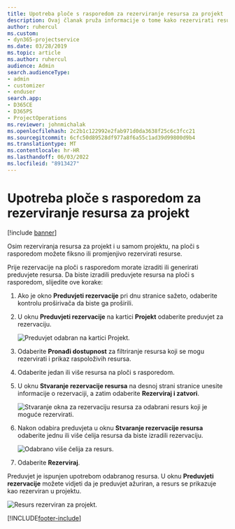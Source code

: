 ```yaml
---
title: Upotreba ploče s rasporedom za rezerviranje resursa za projekt
description: Ovaj članak pruža informacije o tome kako rezervirati resurse.
author: ruhercul
ms.custom:
- dyn365-projectservice
ms.date: 03/28/2019
ms.topic: article
ms.author: ruhercul
audience: Admin
search.audienceType:
- admin
- customizer
- enduser
search.app:
- D365CE
- D365PS
- ProjectOperations
ms.reviewer: johnmichalak
ms.openlocfilehash: 2c2b1c122992e2fab971d0da3638f25c6c3fcc21
ms.sourcegitcommit: 6cfc50d89528df977a8f6a55c1ad39d99800d9b4
ms.translationtype: MT
ms.contentlocale: hr-HR
ms.lasthandoff: 06/03/2022
ms.locfileid: "8913427"
---
```

# <a name="use-the-schedule-board-to-book-project-resources"></a>Upotreba ploče s rasporedom za rezerviranje resursa za projekt

[!include [banner](../includes/psa-now-project-operations.md)]

Osim rezerviranja resursa za projekt i u samom projektu, na ploči s rasporedom možete fiksno ili promjenjivo rezervirati resurse.

Prije rezervacije na ploči s rasporedom morate izraditi ili generirati preduvjete resursa. Da biste izradili preduvjete resursa na ploči s rasporedom, slijedite ove korake:

1. Ako je okno **Preduvjeti rezervacije** pri dnu stranice sažeto, odaberite kontrolu proširivača da biste ga proširili.
2. U oknu **Preduvjeti rezervacije** na kartici **Projekt** odaberite preduvjet za rezervaciju.

    ![Preduvjet odabran na kartici Projekt.](media/Resource-Management-image73.png)

3. Odaberite **Pronađi dostupnost** za filtriranje resursa koji se mogu rezervirati i prikaz raspoloživih resursa. 
4. Odaberite jedan ili više resursa na ploči s rasporedom. 
5. U oknu **Stvaranje rezervacije resursa** na desnoj strani stranice unesite informacije o rezervaciji, a zatim odaberite **Rezerviraj i zatvori**.

    ![Stvaranje okna za rezervaciju resursa za odabrani resurs koji je moguće rezervirati.](media/Resource-Management-image74.png)

6. Nakon odabira preduvjeta u oknu **Stvaranje rezervacije resursa** odaberite jednu ili više ćelija resursa da biste izradili rezervaciju.

    ![Odabrano više ćelija za resurs.](media/Resource-Management-image75.png)

7. Odaberite **Rezerviraj**.

Preduvjet je ispunjen upotrebom odabranog resursa. U oknu **Preduvjeti rezervacije** možete vidjeti da je preduvjet ažuriran, a resurs se prikazuje kao rezerviran u projektu.

![Resurs rezerviran za projekt.](media/Resource-Management-image76.png)


[!INCLUDE[footer-include](../includes/footer-banner.md)]
